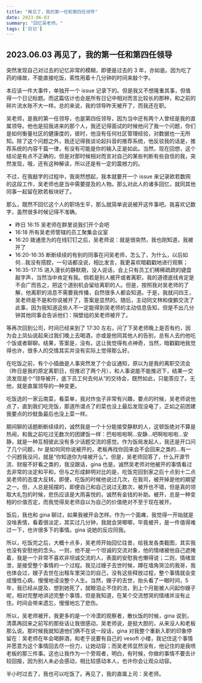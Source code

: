 ```yaml
---
title: "再见了，我的第一任和第四任领导"
date: 2023-06-03
summary: "回忆吴老师。"
tags: ['日记']
---
```


## 2023.06.03 再见了，我的第一任和第四任领导

突然发现自己对过去的记忆非常的模糊，即便是过去的 3 年，亦如是。因为吃了药的缘故，不能直接吃饭，索性用着十几分钟的时间来敲个字。

本应该一件大事件，单独开一个 issue 记录下的。但是我又不想隆重其事，但值得一个日记标题。而这篇估计也会是所有日记中相对而言比较长的那种，和之前的碎片流水账不大一样。总的来说，我的领导昨天被开了，而我还在职。

吴老师，是我的第一任领导，也是第四任领导，因为当中还有两个人曾经是我的直属领导。他也是招我进来的那个人，我还记得面试的时候他问了我一个问题，你们是如何衡量社区的健康度的，彼时，他没有任何社区管理经验，对数据也一无所知。除了这个问题之外，我还记得我谈论起抖音的推荐系统，他反驳我的话是，推荐系统的内容千篇一律，有没有可能是你的输入正是如此。当然，现在回想，这个结论是有点不正确的，但是对那时候相对而言对自己的某些判断有些自信的我，突然发现，哦，还有这种解读，所以还是有一定的震撼力的。

不过，在我敲字的过程中，我突然想起，我本就要开一个 issue 来记录欧若数网的这段工作，吴老师也是当中需要提及的人物。那么对此人的诸多回忆，就同其他同事一起留在欧若板块好了。

那么，既然不回忆这个人的职场生平，那么就简单说说被开这件事吧。我喜欢记数字，虽然很多时候记得不准确，

- 昨日 16:15 吴老师在群里说我们开个会吧
- 16:18 所有吴老师管辖的员工聚集会议室
- 16:20 拨通思为的在线钉钉之后，吴老师说：就是很突然，我也刚知道，我被开了
- 16:20-16:35 断断续续的有别的同事在问吴老师，怎么了，为什么，以后如何…我没有搭腔，一句话都没说，相比发言，我更喜欢暗戳戳地进行观察；
- 16:35-17:15 进入漫长的静默期，没人说话，会上只有员工们稀稀疏疏的键盘敲字声，当然当中肯定有我。倘若是别人被开或者离职，我的道德底线肯定是不会广而告之，把这个道别机会留给离职的人。但是，按照我对吴老师的了解，他离职的消息不需要我传播，自然很多人都会知道。于是，我就问四王，吴老师是不是和你说被开了，答案是显然的。随后，主动同文林和俊鹏交流了此事，因为我知道这些人不一定能得到吴老师的主动信息告知，但是不出几分钟其他同事会告诉他们：隔壁组的吴老师被开了。

等再次回到公司，时间已经来到了 17:30 左右，问了下吴老师晚上是否有约，因为会上凤仙说起来过我们晚上去喝酒，亦或是他同其他人的告别，总有人去约他吃个饭或者聊聊。结果，答案是，没有。这让我觉得有点神奇，当然，暗戳戳地我觉得也许，很多人的交情其实并没有实际上觉得那么好。

在吃饭之前，有个小插曲是人事突然发了个会议通知，原以为是我的离职交流会（昨日是我的原定离职日，但推迟了两个月），和人事说能不能推迟下，结果一交流发现是个“领导被开，底下员工何去何从”的交待会，既然如此，只能答应了。无他，就是直属领导的一种变更。

吃饭选的一家云南菜，看菜单，我对炸虫子非常有兴趣，要点的时候，吴老师说他点了，直到我们吃完饭，那道所谓点了的菜也没上最后发现没电了，正如之前团建我要点的炒鱿鱼最后也没上菜一样。

期间聊的话题断断续续的，诚然我是一个十分能接受静默的人，这顿饭绝对不算是热闹，和我之前吃过无数次的团建饭一样：巴啦啦啦啊…安静…吧啊啦啦啦…安静，就是一种互相彼此没有多少话题交流的感觉。作为饭局发起人，我还是开口问了几个问题，hr 是如何同你说被开的，老板再找你回来会不会回来之类的…有一个问题我没问，就是“你知道你为啥被开么”。但是，吴老师回答了，什么开源节流、财报不好看之类的，我没跟话，gina 也是。诚然吴老师对他被开的事情看过去非常的淡定和平和，但与之形成鲜明对比的是，吃饭完回到家之后十点到十二点吴老师的态度大反转。即便，吃饭的时候他说过几次，在我司，被开掉是他的期望之一。但，人总是摇摆的，即便自己和自己说过无数次，被开也不错，但是真的领取大礼包的时候，悲伤应该是大雨喜悦的，诚然有金钱的补助。被开，总是一种变相的价值否定，而我觉得吴老师自以为自己的价值绝对不至于现在被开。

饭后，我也和 gina 聊过，如果我被开会怎样。作为一个面瘫，我觉得一开始就是没啥表情，看着很淡定，其实过几分钟，我就会哭唧唧，毕竟被开，是一件值得难过一下，也许很多下的事情。gina 说她的反应同我。

所以，吃饭完之后，大概十点多，吴老师开始回忆往昔，给我发各类截图，其实我也没有安慰他的念头。一则，他不是一个坦诚的交流对象，他的情绪被他自己遮掩着，我是一个非常不喜欢非坦诚交流的人，表面的安慰我也懒得说；二则，情绪宣泄，是接受整个事情的一个过程。我见过嫂子去世时候，蹲在墙角哭泣的我哥，我也体会过，嫂子去世在出租车里哭泣的自己，没有这些释放过程，整个事情就会变成慢性心病，慢慢地浸没整个人生。当然，嫂子的去世，抬头看了一眼时间，5 年，我已经从提及、想到她死了，就眼泪止不住的流，到上个月能被人问起你嫂子呢，相对完整地讲述完整个事情，但是我知道，在某个交流想哭的情绪并没有止住。时间会带来遗忘，慢慢地忘了悲伤。

所以，吴老师被开，我更多的是一个冷漠的观察者，散伙饭的时候，gina 说到，清蒸再回来之前写的那些话让我很感动，吴老师说，是挺大胆的，从来没人和老板那么说。那时候我就知道他们俩不在说一段话，gina 对我整个重新入职的印象停留在：吴老师在年会喝醉酒，和老于说要有自己的 vesoft 小楼，我记住这个事情并愿意为这个事情回去尽一份力，让她动容；而吴老师显然没有，他记住的是我喷老板的那三件事。这也让我作为一个旁观者，明白，有时候，你做的事情不要去计较回报，因为别人未必会感动，相比较感动本人，也许你会让观众动容。

半小时过去了，我也可以吃饭了。再见了，我的直属上司：吴老师。